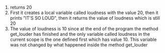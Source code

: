 1. returns 20
2. First it creates a local variable called loudness with the value 20, then it prints "IT'S SO LOUD", then it returns the value of loudness which is still 20
3. The value of loudness is 10 since at the end of the program the method get_louder has finished and the only variable called loudness in the current scope is the one defined first which has value 10. This variable was not changed by what happened inside the method get_louder